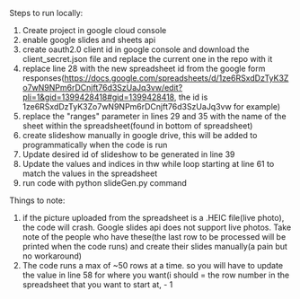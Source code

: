 Steps to run locally:
1. Create project in google cloud console
2. enable google slides and sheets api
3. create oauth2.0 client id in google console and download the client_secret.json file and replace the current one in the repo with it
4. replace line 28 with the new spreadsheet id from the google form responses(https://docs.google.com/spreadsheets/d/1ze6RSxdDzTyK3Zo7wN9NPm6rDCnjft76d3SzUaJq3vw/edit?pli=1&gid=1399428418#gid=1399428418, the id is 1ze6RSxdDzTyK3Zo7wN9NPm6rDCnjft76d3SzUaJq3vw for example)
5. replace the "ranges" parameter in lines 29 and 35 with the name of the sheet within the spreadsheet(found in bottom of spreadsheet)
6. create slideshow manually in google drive, this will be added to programmatically when the code is run
7. Update desired id of slideshow to be generated in line 39
8. Update the values and indices in thw while loop starting at line 61 to match the values in the spreadsheet
9. run code with python slideGen.py command


Things to note:
1. if the picture uploaded from the spreadsheet is a .HEIC file(live photo), the code will crash. Google slides api does not support live photos. Take note of the people who have these(the last row to be processed will be printed when the code runs) and create their slides manually(a pain but no workaround)
2. The code runs a max of ~50 rows at a time. so you will have to update the value in line 58 for where you want(i should = the row number in the spreadsheet that you want to start at, - 1
